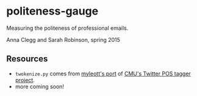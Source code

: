 # politeness-gauge
Measuring the politeness of professional emails.

Anna Clegg and Sarah Robinson, spring 2015

## Resources
* `twokenize.py` comes from [myleott's port](https://github.com/myleott/ark-twokenize-py/blob/master/twokenize.py) of [CMU's Twitter POS tagger project](http://www.ark.cs.cmu.edu/TweetNLP/).
* more coming soon!
